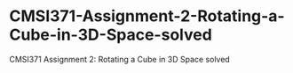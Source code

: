 # CMSI371-Assignment-2-Rotating-a-Cube-in-3D-Space-solved
CMSI371 Assignment 2: Rotating a Cube in 3D Space solved
